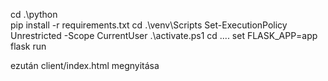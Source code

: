 cd .\python\
pip install -r requirements.txt
cd .\venv\Scripts
Set-ExecutionPolicy Unrestricted -Scope CurrentUser
.\activate.ps1
cd ..\..
set FLASK_APP=app
flask run




ezután client/index.html megnyitása